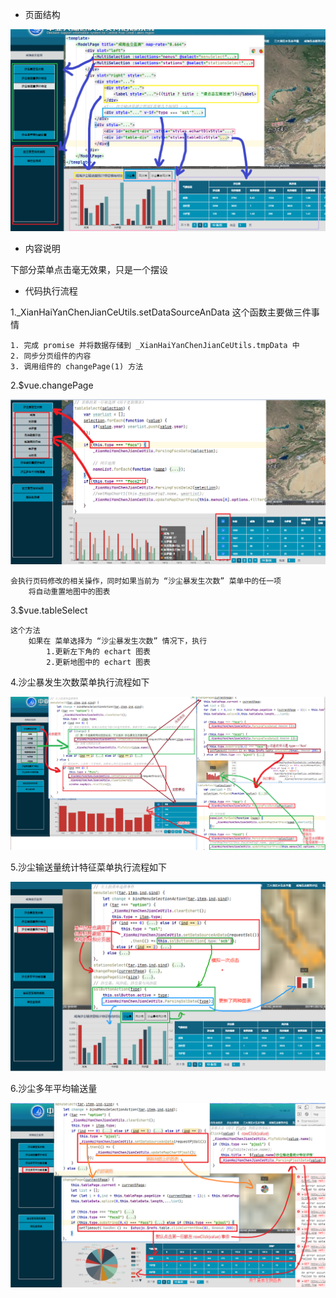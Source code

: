 - 页面结构

![](./pic/咸海盐尘01.jpg)

- 内容说明

下部分菜单点击毫无效果，只是一个摆设

- 代码执行流程

1._XianHaiYanChenJianCeUtils.setDataSourceAnData 这个函数主要做三件事情

```text
1. 完成 promise 并将数据存储到 _XianHaiYanChenJianCeUtils.tmpData 中
2. 同步分页组件的内容
3. 调用组件的 changePage(1) 方法
```

2.$vue.changePage

![](./pic/咸海盐尘02.jpg)

```text
会执行页码修改的相关操作，同时如果当前为 “沙尘暴发生次数” 菜单中的任一项
    将自动重置地图中的图表
```

3.$vue.tableSelect

```text
这个方法
    如果在 菜单选择为 “沙尘暴发生次数” 情况下，执行
        1.更新左下角的 echart 图表
        2.更新地图中的 echart 图表
```

4.沙尘暴发生次数菜单执行流程如下

![](./pic/咸海盐尘03.jpg)

5.沙尘输送量统计特征菜单执行流程如下

![](./pic/咸海盐尘04.jpg)

6.沙尘多年平均输送量

![](./pic/咸海盐尘05.jpg)